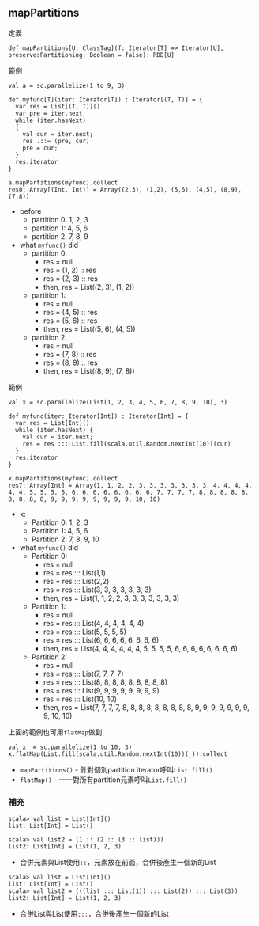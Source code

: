 ## mapPartitions

定義
```
def mapPartitions[U: ClassTag](f: Iterator[T] => Iterator[U], preservesPartitioning: Boolean = false): RDD[U]
```

範例
```
val a = sc.parallelize(1 to 9, 3)

def myfunc[T](iter: Iterator[T]) : Iterator[(T, T)] = {
  var res = List[(T, T)]()
  var pre = iter.next
  while (iter.hasNext)
  {
    val cur = iter.next;
    res .::= (pre, cur)
    pre = cur;
  }
  res.iterator
}

a.mapPartitions(myfunc).collect
res0: Array[(Int, Int)] = Array((2,3), (1,2), (5,6), (4,5), (8,9), (7,8))
```
- before
    - partition 0: 1, 2, 3
    - partition 1: 4, 5, 6
    - partition 2: 7, 8, 9
- what ```myfunc()``` did
    - partition 0:
        - res = null 
        - res = (1, 2) :: res
        - res = (2, 3) :: res
        - then, res = List((2, 3), (1, 2))
    - partition 1:
        - res = null 
        - res = (4, 5) :: res
        - res = (5, 6) :: res
        - then, res = List((5, 6), (4, 5))
    - partition 2:
        - res = null 
        - res = (7, 8) :: res
        - res = (8, 9) :: res
        - then, res = List((8, 9), (7, 8))

範例
```
val x = sc.parallelize(List(1, 2, 3, 4, 5, 6, 7, 8, 9, 10), 3)

def myfunc(iter: Iterator[Int]) : Iterator[Int] = {
  var res = List[Int]()
  while (iter.hasNext) {
    val cur = iter.next;
    res = res ::: List.fill(scala.util.Random.nextInt(10))(cur)
  }
  res.iterator
}

x.mapPartitions(myfunc).collect
res7: Array[Int] = Array(1, 1, 2, 2, 3, 3, 3, 3, 3, 3, 3, 4, 4, 4, 4, 4, 4, 5, 5, 5, 5, 6, 6, 6, 6, 6, 6, 6, 6, 7, 7, 7, 7, 8, 8, 8, 8, 8, 8, 8, 8, 8, 9, 9, 9, 9, 9, 9, 9, 9, 10, 10)
```
- x:
    - Partition 0: 1, 2, 3
    - Partition 1: 4, 5, 6
    - Partition 2: 7, 8, 9, 10
- what ```myfunc()``` did
    - Partition 0:
        - res = null
        - res = res ::: List(1,1)
        - res = res ::: List(2,2)
        - res = res ::: List(3, 3, 3, 3, 3, 3, 3)
        - then, res = List(1, 1, 2, 2, 3, 3, 3, 3, 3, 3, 3)
    - Partition 1:
        - res = null
        - res = res ::: List(4, 4, 4, 4, 4, 4)
        - res = res ::: List(5, 5, 5, 5)
        - res = res ::: List(6, 6, 6, 6, 6, 6, 6, 6)
        - then, res = List(4, 4, 4, 4, 4, 4, 5, 5, 5, 5, 6, 6, 6, 6, 6, 6, 6, 6)
    - Partition 2:
        - res = null
        - res = res ::: List(7, 7, 7, 7)
        - res = res ::: List(8, 8, 8, 8, 8, 8, 8, 8, 8)
        - res = res ::: List(9, 9, 9, 9, 9, 9, 9, 9)
        - res = res ::: List(10, 10)
        - then, res = List(7, 7, 7, 7, 8, 8, 8, 8, 8, 8, 8, 8, 8, 9, 9, 9, 9, 9, 9, 9, 9, 10, 10)

上面的範例也可用```flatMap```做到
```
val x  = sc.parallelize(1 to 10, 3)
x.flatMap(List.fill(scala.util.Random.nextInt(10))(_)).collect
```
- ```mapPartitions()``` - 針對個別partition iterator呼叫```List.fill()```
- ```flatMap()``` - 一一對所有partition元素呼叫```List.fill()```


### 補充
```
scala> val list = List[Int]()
list: List[Int] = List()

scala> val list2 = (1 :: (2 :: (3 :: list)))
list2: List[Int] = List(1, 2, 3)
```
- 合併元素與List使用```::```，元素放在前面，合併後產生一個新的List

```
scala> val list = List[Int]()
list: List[Int] = List()
scala> val list2 = (((list ::: List(1)) ::: List(2)) ::: List(3))
list2: List[Int] = List(1, 2, 3)
```
- 合併List與List使用```:::```，合併後產生一個新的List